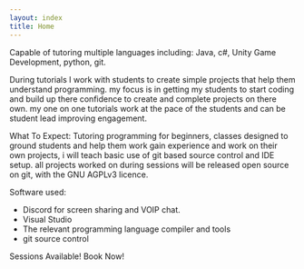 ```yaml
---
layout: index
title: Home
---
```

Capable of tutoring multiple languages including: Java, c#, Unity Game Development, python, git. 

During tutorials I work with students to create simple projects that help them understand programming. my focus is in getting my students to start coding and build up there confidence to create and complete projects on there own. my one on one tutorials work at the pace of the students and can be student lead improving engagement. 

What To Expect:
Tutoring programming for beginners, classes designed to ground students and help them work gain experience and work on their own projects, i will teach basic use of git based source control and IDE setup. all projects worked on during sessions will be released open source on git, with the GNU AGPLv3 licence.

Software used:
- Discord for screen sharing and VOIP chat.
- Visual Studio
- The relevant programming language compiler and tools
- git source control

Sessions Available! 
Book Now!